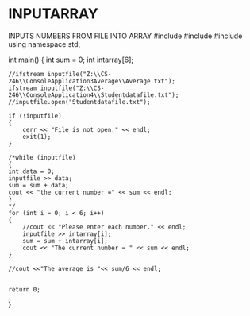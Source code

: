 # INPUTARRAY
INPUTS NUMBERS FROM FILE INTO ARRAY 
#include <iostream>
#include <fstream>
#include <string>
using namespace std;

int main()
{
	int sum = 0;
	int intarray[6];




	//ifstream inputfile("Z:\\CS-246\\ConsoleApplication3Average\\Average.txt");
	ifstream inputfile("Z:\\CS-246\\ConsoleApplication4\\Studentdatafile.txt");
	//inputfile.open("Studentdatafile.txt");

	if (!inputfile)
	{
		cerr << "File is not open." << endl;
		exit(1);
	}

	/*while (inputfile)
	{
	int data = 0;
	inputfile >> data;
	sum = sum + data;
	cout << "the current number =" << sum << endl;
	}
	*/
	for (int i = 0; i < 6; i++)
	{
		//cout << "Please enter each number." << endl;
		inputfile >> intarray[i];
		sum = sum + intarray[i];
		cout << "The current number = " << sum << endl;
	}
	
	//cout <<"The average is "<< sum/6 << endl;


	return 0;
}
